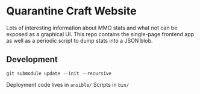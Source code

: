 # Quarantine Craft Website

Lots of interesting information about MMO stats and what not can be
exposed as a graphical UI. This repo contains the single-page frontend
app as well as a periodic script to dump stats into a JSON blob.

## Development

    git submodule update --init --recursive

Deployment code lives in `ansible/`
Scripts in `bin/`
